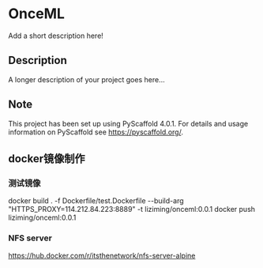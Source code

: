 # OnceML

Add a short description here!


## Description

A longer description of your project goes here...


<!-- pyscaffold-notes -->

## Note

This project has been set up using PyScaffold 4.0.1. For details and usage
information on PyScaffold see https://pyscaffold.org/.

## docker镜像制作

### 测试镜像
docker build . -f Dockerfile/test.Dockerfile  --build-arg "HTTPS_PROXY=114.212.84.223:8889" -t liziming/onceml:0.0.1
docker push liziming/onceml:0.0.1
### NFS server
https://hub.docker.com/r/itsthenetwork/nfs-server-alpine